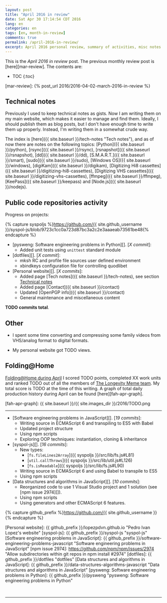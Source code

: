 ```yaml
---
layout: post
title: "April 2016 in review"
date: Sat Apr 30 17:14:54 CDT 2016
lang: en
categories: en
tags: [en, month-in-review]
comments: true
permalink: /april-2016-in-review/
excerpt: April 2016 personal review, summary of activities, misc notes...
---
```


This is the *April 2016 in review* post. The previous monthly review post is
[here][mar-review].  The contents are:

* TOC
{:toc}

[mar-review]: {% post_url 2016/2016-04-02-march-2016-in-review %}

## Technical notes

Previously I used to keep technical notes as gists. Now I am writing them on my
main website, which makes it easier to manage and find them. Ideally, I should
publish them as blog posts, but I don't have enough time to write them up
properly. Instead, I'm writing them in a somewhat crude way.

The index is [here]({{ site.baseurl }}/tech-notes "Tech notes"), and as of now
there are notes on the following topics:
[Python]({{ site.baseurl }}/python),
[rsync]({{ site.baseurl }}/rsync),
[rsnapshot]({{ site.baseurl }}/rsnapshot),
[dd]({{ site.baseurl }}/dd),
[S.M.A.R.T.]({{ site.baseurl }}/smart),
[sudo]({{ site.baseurl }}/sudo),
[Windows OS]({{ site.baseurl }}/windows),
[digiKam]({{ site.baseurl }}/digikam),
[Digitizing Hi8 cassettes]({{ site.baseurl }}/digitizing-hi8-cassettes),
[Digitizing VHS cassettes]({{ site.baseurl }}/digitizing-vhs-cassettes),
[ffmpeg]({{ site.baseurl }}/ffmpeg),
[KeePass]({{ site.baseurl }}/keepass) and
[Node.js]({{ site.baseurl }}/nodejs).

## Public code repositories activity ###################################

Progress on projects:

{% capture syspoljs %}https://github.com/{{ site.github_username }}/syspol-js/blob/9723c1cc0a723d87bc3a2c2e3aaaeab73561be48{% endcapture %}

- [pysweng: Software engineering problems in Python][]. [*X commit*]:
  - Added unit tests using `unittest` standard module
- [dotfiles][]. [*X commit*]:
  - mksh RC and profile file sources user defined environment
  - xbindkeys configuration file for controlling quodlibet
- [Personal website][]. [*X commits*]:
  - Added page [Tech notes]({{ site.baseurl }}/tech-notes), see section
    [Technical notes](#technical-notes "Technical notes")
  - Added page [Contact]({{ site.baseurl }}/contact)
  - Updated [OpenPGP info]({{ site.baseurl }}/contact)
  - General maintenance and miscellaneous content

**TODO commits total**.

## Other ###############################################################

- I spent some time converting and compressing some family videos from
  VHS/analog format to digital formats.

- My personal website got TODO views.

## Folding@Home #######################################################

[Folding@Home during April][fah-stats] I scored TODO points, completed XX work
units and ranked TODO out of all the members of [The Longevity Meme team][].
My total score is TODO at the time of this writing.  A graph of total daily
production history during April can be found [here][fah-apr-graph].

[fah-stats]: http://folding.extremeoverclocking.com/user_summary.php?s=&u=648628 "dreilopz - User Summary - EXTREME Overclocking Folding @ Home Stats"
[The Longevity Meme team]: http://folding.extremeoverclocking.com/user_list.php?s=&t=32461 "The Longevity Meme Individual Users List"
[fah-apr-graph]: {{ site.baseurl }}/{{ site.images_dir }}/2016/TODO.png

---

- [Software engineering problems in JavaScript][]. [*19 commits*]:
  - Writing source in ECMAScript 6 and transpiling to ES5 with Babel
  - Updated project structure
  - Using npm scripts
  - Exploring OOP techniques: instantiation, cloning & inheritance
- [syspol-js][]. [*16 commits*]:
  - New types:
    - [`fs.fileLines2Array`]({{ syspoljs }}/src/lib/fs.js#L81)
    - [`util.callThrows`]({{ syspoljs }}/src/lib/util.js#L126)
    - [`fs.isReadable`]({{ syspoljs }}/src/lib/fs.js#L90)
  - Writing source in ECMAScript 6 and using Babel to transpile to ES5
  - Using npm scripts
- [Data structures and algorithms in JavaScript][]. [*10 commits*]:
  - Reorganized code to use 1 Visual Studio project and 1 solution (see [npm
    issue 2974][]).
  - Using npm scripts
  - Using generators and other ECMAScript 6 features.

{% capture github_prefix %}https://github.com/{{ site.github_username }}{% endcapture %}

[Personal website]: {{ github_prefix }}/lopezpdvn.github.io "Pedro Ivan Lopez's website"
[syspol-js]: {{ github_prefix }}/syspol-js "syspol-js"
[Software engineering problems in JavaScript]: {{ github_prefix }}/software-engineering-problems-javascript "Software engineering problems in JavaScript"
[npm issue 2974]: https://github.com/npm/npm/issues/2974 "Allow subdirectories within git repos in npm install #2974"
[dotfiles]: {{ github_prefix }}/dotfiles "dotfiles"
[Data structures and algorithms in JavaScript]: {{ github_prefix }}/data-structures-algorithms-javascript "Data structures and algorithms in JavaScript"
[pysweng: Software engineering problems in Python]: {{ github_prefix }}/pysweng "pysweng: Software engineering problems in Python"


<br/>

---
